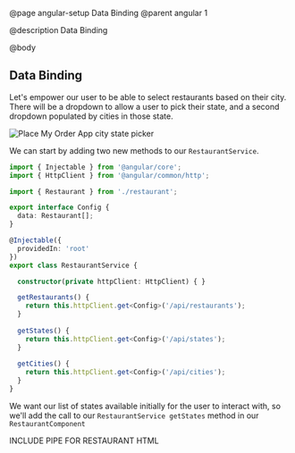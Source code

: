 @page angular-setup Data Binding
@parent angular 1

@description Data Binding

@body

## Data Binding

Let's empower our user to be able to select restaurants based on their city. There will be a dropdown to allow a user to pick their state, and a second dropdown populated by cities in those state. 

![Place My Order App city state picker](../static/img/restaurant-list.png "Place My Order App city state picker")

We can start by adding two new methods to our ``RestaurantService``. 

```typescript
import { Injectable } from '@angular/core';
import { HttpClient } from '@angular/common/http';

import { Restaurant } from './restaurant';

export interface Config {
  data: Restaurant[];
}

@Injectable({
  providedIn: 'root'
})
export class RestaurantService {

  constructor(private httpClient: HttpClient) { }

  getRestaurants() {
    return this.httpClient.get<Config>('/api/restaurants');
  }
  
  getStates() {
    return this.httpClient.get<Config>('/api/states');
  }
  
  getCities() {
    return this.httpClient.get<Config>('/api/cities');
  }
}
```

We want our list of states available initially for the user to interact with, so we'll add the call to our `RestaurantService getStates` method in our `RestaurantComponent`

INCLUDE PIPE FOR RESTAURANT HTML
